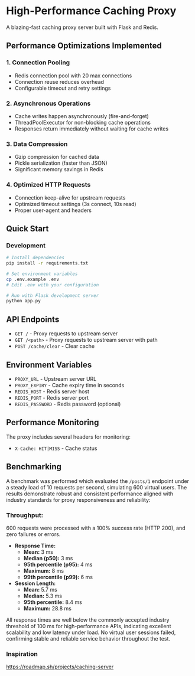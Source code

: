 # High-Performance Caching Proxy

A blazing-fast caching proxy server built with Flask and Redis.

## Performance Optimizations Implemented

### 1. **Connection Pooling**

- Redis connection pool with 20 max connections
- Connection reuse reduces overhead
- Configurable timeout and retry settings

### 2. **Asynchronous Operations**

- Cache writes happen asynchronously (fire-and-forget)
- ThreadPoolExecutor for non-blocking cache operations
- Responses return immediately without waiting for cache writes

### 3. **Data Compression**

- Gzip compression for cached data
- Pickle serialization (faster than JSON)
- Significant memory savings in Redis

### 4. **Optimized HTTP Requests**

- Connection keep-alive for upstream requests
- Optimized timeout settings (3s connect, 10s read)
- Proper user-agent and headers


## Quick Start

### Development

```bash
# Install dependencies
pip install -r requirements.txt

# Set environment variables
cp .env.example .env
# Edit .env with your configuration

# Run with Flask development server
python app.py
```

## API Endpoints

- `GET /` - Proxy requests to upstream server
- `GET /<path>` - Proxy requests to upstream server with path
- `POST /cache/clear` - Clear cache

## Environment Variables

- `PROXY_URL` - Upstream server URL
- `PROXY_EXPIRY` - Cache expiry time in seconds
- `REDIS_HOST` - Redis server host
- `REDIS_PORT` - Redis server port
- `REDIS_PASSWORD` - Redis password (optional)

## Performance Monitoring

The proxy includes several headers for monitoring:

- `X-Cache: HIT|MISS` - Cache status

## Benchmarking

A benchmark was performed which evaluated the `/posts/1` endpoint under a steady load of 10 requests per second, simulating 600 virtual users. The results demonstrate robust and consistent performance aligned with industry standards for proxy responsiveness and reliability:

### Throughput: 

600 requests were processed with a 100% success rate (HTTP 200), and zero failures or errors.

- **Response Time:**  
  - **Mean:** 3 ms  
  - **Median (p50):** 3 ms  
  - **95th percentile (p95):** 4 ms  
  - **Maximum:** 8 ms  
  - **99th percentile (p99):** 6 ms  
- **Session Length:**  
  - **Mean:** 5.7 ms  
  - **Median:** 5.3 ms  
  - **95th percentile:** 8.4 ms  
  - **Maximum:** 28.8 ms

All response times are well below the commonly accepted industry threshold of 100 ms for high-performance APIs, indicating excellent scalability and low latency under load. No virtual user sessions failed, confirming stable and reliable service behavior throughout the test.

### Inspiration
https://roadmap.sh/projects/caching-server
